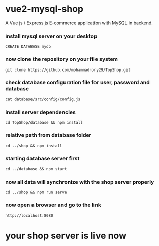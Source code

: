 # vue2-mysql-shop
A Vue js / Express js E-commerce application with MySQL in backend.
### install mysql server on your desktop
```
CREATE DATABASE mydb
``` 
### now clone the repository on your file system
```
git clone https://github.com/mohammadrony29/TopShop.git
```
### check database configuration file for user, password and database
```
cat database/src/config/config.js
```
### install server dependencies 
```
cd TopShop/database && npm install
```
### relative path from database folder
```
cd ../shop && npm install
```
### starting database server first
```
cd ../database && npm start
```
### now all data will synchronize with the shop server properly
```
cd ../shop && npm run serve
```
### now open a browser and go to the link
```
http://localhost:8080
```
# your shop server is live now
